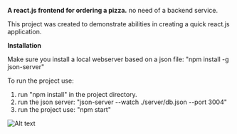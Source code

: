 **A react.js frontend for ordering a pizza.**  no need of a backend service.

This project was created to demonstrate abilities in creating a quick react.js application.

******Installation******

Make sure you install a local webserver based on a json file:
"npm install -g json-server"

To run the project use:
1.  run "npm install" in the project directory. 
2.  run the json server:  "json-server --watch ./server/db.json --port 3004"
3.  run the project use: "npm start"

![Alt text](/public/pizzeriaFrontendScreenshot.png.jpg?raw=true "Screenshot")

